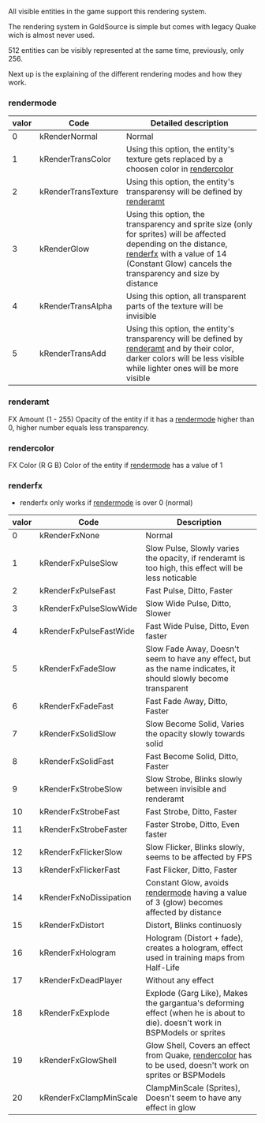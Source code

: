 All visible entities in the game support this rendering system.

The rendering system in GoldSource is simple but comes with legacy Quake wich is almost never used.

512 entities can be visibly represented at the same time, previously, only 256.

Next up is the explaining of the different rendering modes and how they work.

### rendermode

| valor | Code | Detailed description |
|-------|------|-----------------------|
| 0 | kRenderNormal | Normal |
| 1 | kRenderTransColor | Using this option, the entity's texture gets replaced by a choosen color in [rendercolor](#rendercolor) | 
| 2 | kRenderTransTexture | Using this option, the entity's transparensy will be defined by [renderamt](#renderamt) |
| 3 | kRenderGlow | Using this option, the transparency and sprite size (only for sprites) will be affected depending on the distance, [renderfx](#renderfx) with a value of 14 (Constant Glow) cancels the transparency and size by distance |
| 4 | kRenderTransAlpha | Using this option, all transparent parts of the texture will be invisible |
| 5 | kRenderTransAdd | Using this option, the entity's transparency will be defined by [renderamt](#renderamt) and by their color, darker colors will be less visible while lighter ones will be more visible |

### renderamt

FX Amount (1 - 255) Opacity of the entity if it has a [rendermode](#rendermode) higher than 0, higher number equals less transparency.

### rendercolor

FX Color (R G B) Color of the entity if [rendermode](#rendermode) has a value of 1

### renderfx

- renderfx only works if [rendermode](#rendermode) is over 0 (normal)

| valor | Code | Description |
|-------|------|-------------|
| 0 | kRenderFxNone | Normal |
| 1 | kRenderFxPulseSlow | Slow Pulse, Slowly varies the opacity, if renderamt is too high, this effect will be less noticable |
| 2 | kRenderFxPulseFast | Fast Pulse, Ditto, Faster |
| 3 | kRenderFxPulseSlowWide | Slow Wide Pulse, Ditto, Slower |
| 4 | kRenderFxPulseFastWide | Fast Wide Pulse, Ditto, Even faster |
| 5 | kRenderFxFadeSlow | Slow Fade Away, Doesn't seem to have any effect, but as the name indicates, it should slowly become transparent |
| 6 | kRenderFxFadeFast | Fast Fade Away, Ditto, Faster|
| 7 | kRenderFxSolidSlow | Slow Become Solid, Varies the opacity slowly towards solid |
| 8 | kRenderFxSolidFast | Fast Become Solid, Ditto, Faster|
| 9 | kRenderFxStrobeSlow |  Slow Strobe, Blinks slowly between invisible and renderamt |
| 10 | kRenderFxStrobeFast | Fast Strobe, Ditto, Faster |
| 11 | kRenderFxStrobeFaster | Faster Strobe, Ditto, Even faster |
| 12 | kRenderFxFlickerSlow | Slow Flicker, Blinks slowly, seems to be affected by FPS |
| 13 | kRenderFxFlickerFast | Fast Flicker, Ditto, Faster |
| 14 | kRenderFxNoDissipation | Constant Glow, avoids [rendermode](#rendermode) having a value of 3 (glow) becomes affected by distance |
| 15 | kRenderFxDistort | Distort, Blinks continuosly |
| 16 | kRenderFxHologram | Hologram (Distort + fade), creates a hologram, effect used in training maps from Half-Life |
| 17 | kRenderFxDeadPlayer | Without any effect |
| 18 | kRenderFxExplode | Explode (Garg Like), Makes the gargantua's deforming effect (when he is about to die). doesn't work in BSPModels or sprites |
| 19 | kRenderFxGlowShell | Glow Shell, Covers an effect from Quake, [rendercolor](#rendercolor) has to be used, doesn't work on sprites or BSPModels |
| 20 | kRenderFxClampMinScale | ClampMinScale (Sprites), Doesn't seem to have any effect in glow |
